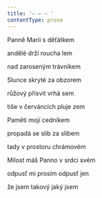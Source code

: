 ```yaml
---
title: '– – – '
contentType: prose
---
```


Panně Marii s děťátkem

andělé drží roucha lem

nad zaroseným trávníkem

Slunce skryté za obzorem

růžový přísvit vrhá sem

tiše v červáncích pluje zem

Paměti mojí cedníkem

propadá se slib za slibem

tady v prostoru chrámovém

Milost máš Panno v srdci svém

odpusť mi prosím odpusť jen

že jsem takový jaký jsem
